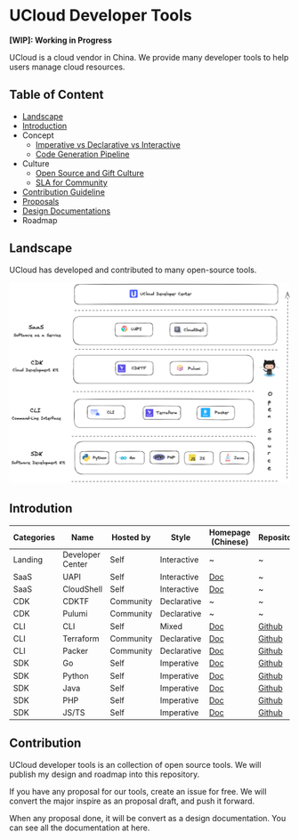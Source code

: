 # UCloud Developer Tools

**[WIP]: Working in Progress**

UCloud is a cloud vendor in China. We provide many developer tools to help users manage cloud resources.

## Table of Content

- [Landscape](#Landscape)
- [Introduction](#Introdution)
- Concept
  - [Imperative vs Declarative vs Interactive](./concept/architectural-styles.md)
  - [Code Generation Pipeline](./concept/code-generation-pipeline.md)
- Culture
  - [Open Source and Gift Culture](./culture/open-source.md)
  - [SLA for Community](./culture/sla-for-community.md)
- [Contribution Guideline](#Contribution)
- [Proposals](./proposals)
- [Design Documentations](./design)
- Roadmap

## Landscape

UCloud has developed and contributed to many open-source tools.

![Landscape](./images/landscape.png)

## Introdution

| Categories | Name             | Hosted by | Style       | Homepage (Chinese)                                     | Repository                                                   |
| ---------- | ---------------- | --------- | ----------- | ------------------------------------------------------ | ------------------------------------------------------------ |
| Landing    | Developer Center | Self      | Interactive | ~                                                      | ~                                                            |
| SaaS       | UAPI             | Self      | Interactive | [Doc](https://docs.ucloud.cn/uapi/README)              | ~                                                            |
| SaaS       | CloudShell       | Self      | Interactive | [Doc](https://docs.ucloud.cn/cloudshell/README)        | ~                                                            |
| CDK        | CDKTF            | Community | Declarative | ~                                                      | ~                                                            |
| CDK        | Pulumi           | Community | Declarative | ~                                                      | ~                                                            |
| CLI        | CLI              | Self      | Mixed       | [Doc](https://docs.ucloud.cn/cli/README)               | [Github](https://github.com/ucloud/cli)                      |
| CLI        | Terraform        | Community | Declarative | [Doc](https://docs.ucloud.cn/terraform/README)         | [Github](https://github.com/ucloud/terraform-provider-ucloud) |
| CLI        | Packer           | Community | Declarative | [Doc](https://docs.ucloud.cn/uhost/guide/image/packer) | [Github](https://github.com/hashicorp/packer/blob/master/website/content/docs/builders/ucloud-uhost.mdx) |
| SDK        | Go               | Self      | Imperative  | [Doc](https://docs.ucloud.cn/opensdk-go/)              | [Github](https://github.com/ucloud/ucloud-sdk-go)            |
| SDK        | Python           | Self      | Imperative  | [Doc](https://docs.ucloud.cn/opensdk-python/)          | [Github](https://github.com/ucloud/ucloud-sdk-python3)       |
| SDK        | Java             | Self      | Imperative  | [Doc](https://docs.ucloud.cn/opensdk-java/)            | [Github](https://github.com/ucloud/ucloud-sdk-java)          |
| SDK        | PHP              | Self      | Imperative  | [Doc](https://docs.ucloud.cn/opensdk-php/)             | [Github](https://github.com/ucloud/ucloud-sdk-php)           |
| SDK        | JS/TS            | Self      | Imperative  | [Doc](https://docs.ucloud.cn/opensdk-js/)              | [Github](https://github.com/ucloud/ucloud-sdk-js)            |

## Contribution

UCloud developer tools is an collection of open source tools. We will publish my design and roadmap into this repository.

If you have any proposal for our tools, create an issue for free. We will convert the major inspire as an proposal draft, and push it forward.

When any proposal done, it will be convert as a design documentation. You can see all the documentation at here.
